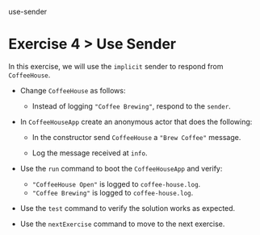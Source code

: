 use-sender

# Exercise 4 > Use Sender

In this exercise, we will use the `implicit` sender to respond from 
`CoffeeHouse`.

- Change `CoffeeHouse` as follows:

    - Instead of logging `"Coffee Brewing"`, respond to the `sender`.

- In `CoffeeHouseApp` create an anonymous actor that does the following:

    - In the constructor send `CoffeeHouse` a `"Brew Coffee"` message.

    - Log the message received at `info`.

- Use the `run` command to boot the `CoffeeHouseApp` and verify:

    - `"CoffeeHouse Open"` is logged to `coffee-house.log`.
    - `"Coffee Brewing"` is logged to `coffee-house.log`.

- Use the `test` command to verify the solution works as expected.

- Use the `nextExercise` command to move to the next exercise.
